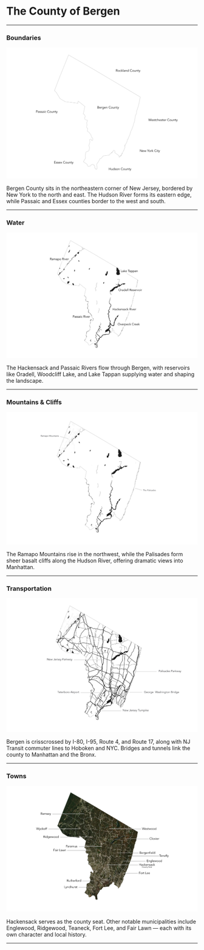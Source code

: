 # The County of Bergen

---

### Boundaries
![Map showing boundaries](../images/bound.png)

Bergen County sits in the northeastern corner of New Jersey, bordered by New York to the north and east. The Hudson River forms its eastern edge, while Passaic and Essex counties border to the west and south.

---

### Water
![Map showing water bodies](../images/water.png)

The Hackensack and Passaic Rivers flow through Bergen, with reservoirs like Oradell, Woodcliff Lake, and Lake Tappan supplying water and shaping the landscape.

---

### Mountains & Cliffs
![Map showing mountains and cliffs](../images/mountains.png)

The Ramapo Mountains rise in the northwest, while the Palisades form sheer basalt cliffs along the Hudson River, offering dramatic views into Manhattan.

---

### Transportation
![Map showing transportation routes](../images/transit.png)

Bergen is crisscrossed by I-80, I-95, Route 4, and Route 17, along with NJ Transit commuter lines to Hoboken and NYC. Bridges and tunnels link the county to Manhattan and the Bronx.

---

### Towns
![Map showing towns](../images/towns.png)

Hackensack serves as the county seat. Other notable municipalities include Englewood, Ridgewood, Teaneck, Fort Lee, and Fair Lawn — each with its own character and local history.

---